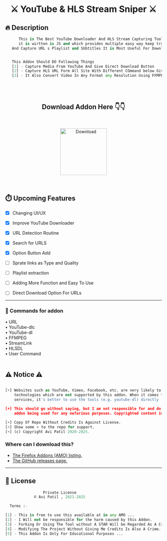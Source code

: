 # <h1 align="center">⚔️ YouTube & HLS Stream Sniper ⚔️</h1>

## 🔥 Description

```py
      This is The Best YouTube Downloader And HLS Stream Capturing Tool 
      it is wirtten is JS and which provides multiple easy way keep track 
   And Capture URL s Playlist and SUbtitles It is Most Useful For Downloading


   This Addon Should DO Following Things
   [1] - Capture Media From YouTube And Give Direct Download Button
   [2] - Capture HLS URL Form All Site With Different COmmand below Given
   [3] - It Also Convert Video In Any Format any Resolution Using FFMPEG

```
<br><br>
<h2 align="center"> Download Addon Here 👇👇</h2>

<br>
<p align="center">
<a href="https://addons.mozilla.org/en-US/firefox/addon/hls-stream-sniper/" ><img alt="Download" width="150px" text-align="cneter" src="https://i.ibb.co/ZfXdvPn/image.png" /></a></p>

<br>

<h2>⏱️ Upcoming Features</h2>

- [x] Changing UI/UX <br>
- [x] Improve YouTube Downloader <br>
- [x] URL Detection Routine  <br>
- [x] Search for URLS <br>
- [x] Option Button Add <br>
- [ ] Sprate links as Type and Quality <br>
- [ ] Playlist extraction <br>
- [ ] Adding More Function and Easy To Use <br>
- [ ] Direct Download Option For URLs


---


### 🎈 Commands for addon
 
• URL <br>
• YouTube-dlc <br>
• YouTube-dl <br>
• FFMPEG <br>
• StreamLink <br>
• HLSDL <br>
• User Command <br><br>


## ⚠️ Notice ⚠️
```py

[+] Websites such as YouTube, Vimeo, Facebook, etc. are very likely to use proprietary 
    technologies which are not supported by this addon. When it comes to such "mainstream" 
    services, it's better to use the tools (e.g. youtube-dl) directly

[+] This should go without saying, but I am not responsible for and do not condone this 
    addon being used for any nefarious purposes. Copyrighted content is probably DRM-ed anyway

[+] Copy Of Repo Without Credits Is Against License.
[+] Show some ⭐ to the repo for support.
[+] (c) Copyright Avi Patil 2020-2025.

```


### Where can I download this?
- [The Firefox Addons (AMO) listing.](https://addons.mozilla.org/en-US/firefox/addon/hls-stream-sniper/)
- [The GitHub releases page.](https://github.com/proavipatil/HLS-Stream-Capture/releases)

---



## 🚸 License
```python
                 Private License
             ©️ Avi Patil , 2021-2025

  Terms :-

[1] - This is free to use this available at in any AMO ...
[2] - I Will not be responsible for the harm caused by this Addon.
[3] - Forking Or Using The Tool without A STAR Will be Regarded As A Crime..
[4] - Modifying The Project Without Giving Me Credits Is Also A Crime..
[5] - This Addon Is Only For Educational Purposes ...

```
